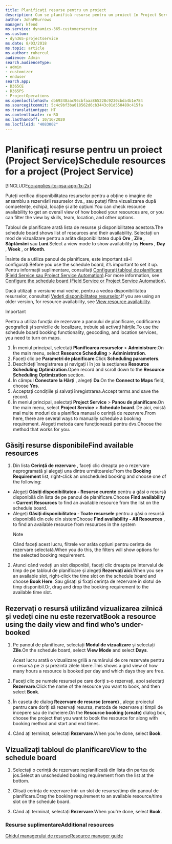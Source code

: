 ```yaml
---
title: Planificați resurse pentru un proiect
description: Cum se planifică resurse pentru un proiect în Project Service
author: JohnPBurrows
manager: kfend
ms.service: dynamics-365-customerservice
ms.custom:
- dyn365-projectservice
ms.date: 8/03/2018
ms.topic: article
ms.author: ruhercul
audience: Admin
search.audienceType:
- admin
- customizer
- enduser
search.app:
- D365CE
- D365PS
- ProjectOperations
ms.openlocfilehash: db69348aac96cbfaaa865228c9230cbda4b1e784
ms.sourcegitcommit: 5c4c9bf3ba018562d6cb3443c01d550489c415fa
ms.translationtype: HT
ms.contentlocale: ro-RO
ms.lasthandoff: 10/16/2020
ms.locfileid: "4083002"
---
```

# <a name="schedule-resources-for-a-project-project-service"></a><span data-ttu-id="f450d-103">Planificați resurse pentru un proiect (Project Service)</span><span class="sxs-lookup"><span data-stu-id="f450d-103">Schedule resources for a project (Project Service)</span></span>

[!INCLUDE[cc-applies-to-psa-app-1x-2x](../includes/cc-applies-to-psa-app-1x-2x.md)]

<span data-ttu-id="f450d-104">Puteți verifica disponibilitatea resurselor pentru a obține o imagine de ansamblu a rezervării resurselor dvs., sau puteți filtra vizualizarea după competențe, echipă, locație și alte opțiuni.</span><span class="sxs-lookup"><span data-stu-id="f450d-104">You can check resource availability to get an overall view of how booked your resources are, or you can filter the view by skills, team, location, and other options.</span></span>  
  
<span data-ttu-id="f450d-105">Tabloul de planificare arată lista de resurse și disponibilitatea acestora.</span><span class="sxs-lookup"><span data-stu-id="f450d-105">The schedule board shows list of resources and their availability.</span></span> <span data-ttu-id="f450d-106">Selectați un mod de vizualizare pentru a arăta disponibilitatea după **Ore** , **Zile** , **Săptămâni** sau **Luni**.</span><span class="sxs-lookup"><span data-stu-id="f450d-106">Select a view mode to show availability by **Hours** , **Day** , **Week** , or **Month**.</span></span>  
  
<span data-ttu-id="f450d-107">Înainte de a utiliza panoul de planificare, este important să-l configurați.</span><span class="sxs-lookup"><span data-stu-id="f450d-107">Before you use the schedule board, it’s important to set it up.</span></span> <span data-ttu-id="f450d-108">Pentru informații suplimentare, consultați [Configurați tabloul de planificare (Field Service sau Project Service Automation)](https://docs.microsoft.com/dynamics365/field-service/configure-schedule-board).</span><span class="sxs-lookup"><span data-stu-id="f450d-108">For more information, see [Configure the schedule board (Field Service or Project Service Automation)](https://docs.microsoft.com/dynamics365/field-service/configure-schedule-board).</span></span>
  
<span data-ttu-id="f450d-109">Dacă utilizați o versiune mai veche, pentru a vedea disponibilitatea resurselor, consultați [Vedeți disponibilitatea resurselor](../psa/view-resource-availability.md).</span><span class="sxs-lookup"><span data-stu-id="f450d-109">If you are using an older version, for resource availability, see [View resource availability](../psa/view-resource-availability.md).</span></span>  

> [!IMPORTANT]
>  <span data-ttu-id="f450d-110">Pentru a utiliza funcția de rezervare a panoului de planificare, codificarea geografică și serviciile de localizare, trebuie să activați hărțile.</span><span class="sxs-lookup"><span data-stu-id="f450d-110">To use the schedule board booking functionality, geocoding, and location services, you need to turn on maps.</span></span>  
> 
> 1. <span data-ttu-id="f450d-111">În meniul principal, selectați **Planificarea resurselor** > **Administrare**.</span><span class="sxs-lookup"><span data-stu-id="f450d-111">On the main menu, select **Resource Scheduling** > **Administration**.</span></span>  
> 2. <span data-ttu-id="f450d-112">Faceți clic pe **Parametri de planificare**.</span><span class="sxs-lookup"><span data-stu-id="f450d-112">Click **Scheduling parameters**.</span></span>  
> 3. <span data-ttu-id="f450d-113">Deschideți înregistrarea și navigați i în jos la secțiunea **Resource Scheduling Optimization**.</span><span class="sxs-lookup"><span data-stu-id="f450d-113">Open record and scroll down to the **Resource Scheduling Optimization** section.</span></span>  
> 4. <span data-ttu-id="f450d-114">În câmpul **Conectare la Hărți** , alegeți **Da**.</span><span class="sxs-lookup"><span data-stu-id="f450d-114">On the **Connect to Maps** field, choose **Yes**.</span></span>  
> 5. <span data-ttu-id="f450d-115">Acceptați condițiile și salvați înregistrarea.</span><span class="sxs-lookup"><span data-stu-id="f450d-115">Accept terms and save the record.</span></span>  
> 6. <span data-ttu-id="f450d-116">În meniul principal, selectați **Project Service** > **Panou de planificare**.</span><span class="sxs-lookup"><span data-stu-id="f450d-116">On the main menu, select **Project Service** > **Schedule board**.</span></span> <span data-ttu-id="f450d-117">De aici, există mai multe moduri de a planifica manual o cerință de rezervare.</span><span class="sxs-lookup"><span data-stu-id="f450d-117">From here, there are several ways to manually schedule a booking requirement.</span></span> <span data-ttu-id="f450d-118">Alegeți metoda care funcționează pentru dvs.</span><span class="sxs-lookup"><span data-stu-id="f450d-118">Choose the method that works for you.</span></span>
  
## <a name="find-available-resources"></a><span data-ttu-id="f450d-119">Găsiți resurse disponibile</span><span class="sxs-lookup"><span data-stu-id="f450d-119">Find available resources</span></span>

1.  <span data-ttu-id="f450d-120">Din lista **Cerință de rezervare** , faceți clic dreapta pe o rezervare neprogramată și alegeți una dintre următoarele:</span><span class="sxs-lookup"><span data-stu-id="f450d-120">From the **Booking Requirement** list, right-click an unscheduled booking and choose one of the following:</span></span>  
  
- <span data-ttu-id="f450d-121">Alegeți **Găsiți disponibilitatea - Resurse curente** pentru a găsi o resursă disponibilă din lista de pe panoul de planificare.</span><span class="sxs-lookup"><span data-stu-id="f450d-121">Choose **Find availability - Current Resources** to find an available resource from the list on the schedule board.</span></span>  
- <span data-ttu-id="f450d-122">Alegeți **Găsiți disponibilitatea - Toate resursele** pentru a găsi o resursă disponibilă din cele din sistem</span><span class="sxs-lookup"><span data-stu-id="f450d-122">Choose **Find availability - All Resources** , to find an available resource from resources in the system</span></span>  
   > [!NOTE]
   >  <span data-ttu-id="f450d-123">Când faceți acest lucru, filtrele vor arăta opțiuni pentru cerința de rezervare selectată.</span><span class="sxs-lookup"><span data-stu-id="f450d-123">When you do this, the filters will show options for the selected booking requirement.</span></span>  
  
2. <span data-ttu-id="f450d-124">Atunci când vedeți un slot disponibil, faceți clic dreapta pe intervalul de timp de pe tabloul de planificare și alegeți **Rezervați aici**.</span><span class="sxs-lookup"><span data-stu-id="f450d-124">When you see an available slot, right-click the time slot on the schedule board and choose **Book Here**.</span></span> <span data-ttu-id="f450d-125">Sau glisați și fixați cerința de rezervare în slotul de timp disponibil.</span><span class="sxs-lookup"><span data-stu-id="f450d-125">Or, drag and drop the booking requirement to the available time slot.</span></span>  
  

## <a name="book-a-resource-using-the-daily-view-and-find-whos-under-booked"></a><span data-ttu-id="f450d-126">Rezervați o resursă utilizând vizualizarea zilnică și vedeți cine nu este rezervat</span><span class="sxs-lookup"><span data-stu-id="f450d-126">Book a resource using the daily view and find who’s under-booked</span></span>
  
1.  <span data-ttu-id="f450d-127">Pe panoul de planificare, selectați **Modul de vizualizare** și selectați **Zile**.</span><span class="sxs-lookup"><span data-stu-id="f450d-127">On the schedule board, select **View Mode** and select **Days**.</span></span>  
  
    <span data-ttu-id="f450d-128">Acest lucru arată o vizualizare grilă a numărului de ore rezervate pentru o resursă pe zi și prezintă zilele libere.</span><span class="sxs-lookup"><span data-stu-id="f450d-128">This shows a grid view of how many hours a resource is booked per day and which days they are free.</span></span>  
  
2.  <span data-ttu-id="f450d-129">Faceți clic pe numele resursei pe care doriți s-o rezervați, apoi selectați **Rezervare**.</span><span class="sxs-lookup"><span data-stu-id="f450d-129">Click the name of the resource you want to book, and then select **Book**.</span></span>  
  
3.  <span data-ttu-id="f450d-130">În caseta de dialog **Rezervare de resurse (creare)** , alege proiectul pentru care doriți să rezervați resursa, metoda de rezervare și timpii de începere sau de încheiere.</span><span class="sxs-lookup"><span data-stu-id="f450d-130">On the **Resource booking (create)** dialog box, choose the project that you want to book the resource for along with booking method and start and end times.</span></span>  
  
4.  <span data-ttu-id="f450d-131">Când ați terminat, selectați **Rezervare**.</span><span class="sxs-lookup"><span data-stu-id="f450d-131">When you’re done, select **Book**.</span></span>  
  
## <a name="view-to-the-schedule-board"></a><span data-ttu-id="f450d-132">Vizualizați tabloul de planificare</span><span class="sxs-lookup"><span data-stu-id="f450d-132">View to the schedule board</span></span>
  
1.  <span data-ttu-id="f450d-133">Selectați o cerință de rezervare neplanificată din lista din partea de jos.</span><span class="sxs-lookup"><span data-stu-id="f450d-133">Select an unscheduled booking requirement from the list at the bottom.</span></span>  
  
2.  <span data-ttu-id="f450d-134">Glisați cerința de rezervare într-un slot de resurse/timp din panoul de planificare.</span><span class="sxs-lookup"><span data-stu-id="f450d-134">Drag the booking requirement to an available resource/time slot on the schedule board.</span></span>  
  
3.  <span data-ttu-id="f450d-135">Când ați terminat, selectați **Rezervare**.</span><span class="sxs-lookup"><span data-stu-id="f450d-135">When you're done, select **Book**.</span></span>  
  
### <a name="additional-resources"></a><span data-ttu-id="f450d-136">Resurse suplimentare</span><span class="sxs-lookup"><span data-stu-id="f450d-136">Additional resources</span></span>  
 [<span data-ttu-id="f450d-137">Ghidul managerului de resurse</span><span class="sxs-lookup"><span data-stu-id="f450d-137">Resource manager guide</span></span>](../psa/resource-manager-guide.md)
